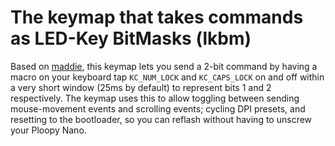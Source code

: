# The keymap that takes commands as LED-Key BitMasks (lkbm)

Based on [maddie](../maddie), this keymap lets you send a 2-bit command by having a macro on your keyboard tap `KC_NUM_LOCK` and `KC_CAPS_LOCK` on and off within a very short window (25ms by default) to represent bits 1 and 2 respectively.  The keymap uses this to allow toggling between sending mouse-movement events and scrolling events; cycling DPI presets, and resetting to the bootloader, so you can reflash without having to unscrew your Ploopy Nano.